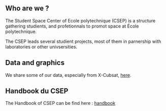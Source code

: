 ## Who are we ?

The Student Space Center of Ecole polytechnique (CSEP) is a structure gathering studients, and profetionnals to promot space at École polytechnique.

The CSEP leads several studient projects, most of them in parnership with laboratories or other univsersities.

## Data and graphics

We share some of our data, especially from X-Cubsat, [here](articles/xcubesat).




## Handbook du CSEP

 The Handbook of CSEP can be find here : [handbook](login.html)
 
